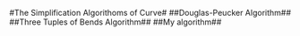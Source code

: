 #The Simplification Algorithoms of Curve#
##Douglas-Peucker Algorithm##
##Three Tuples of Bends Algorithm##
##My algorithm##